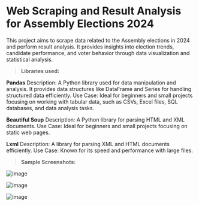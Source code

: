 # Web Scraping and Result Analysis for Assembly Elections 2024

This project aims to scrape data related to the Assembly elections in 2024 and perform result analysis. It provides insights into election trends, candidate performance, and voter behavior through data visualization and statistical analysis.

> **Libraries used:**

**Pandas**
Description: A Python library used for data manipulation and analysis. It provides data structures like DataFrame and Series for handling structured data efficiently.
Use Case: Ideal for beginners and small projects focusing on working with tabular data, such as CSVs, Excel files, SQL databases, and data analysis tasks.

**Beautiful Soup**
Description: A Python library for parsing HTML and XML documents.
Use Case: Ideal for beginners and small projects focusing on static web pages.

**Lxml**
Description: A library for parsing XML and HTML documents efficiently.
Use Case: Known for its speed and performance with large files.

> **Sample Screenshots:**
>
![image](https://github.com/user-attachments/assets/fc747d0b-157b-4278-97fc-c7812a718497)

![image](https://github.com/user-attachments/assets/0cc2065f-8125-4db7-b453-1c77d7795e67)

![image](https://github.com/user-attachments/assets/c300e3d1-b3f9-41af-921d-c863ef7d5649)


